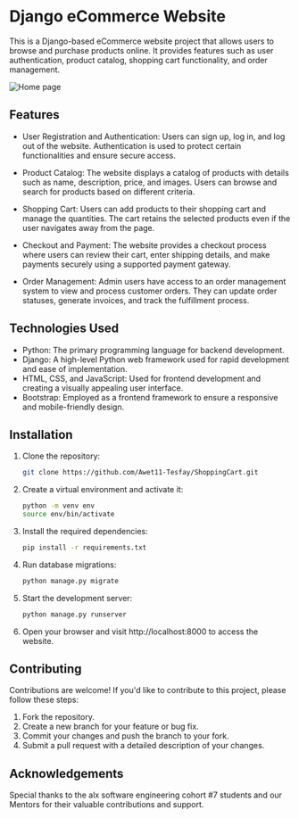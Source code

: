 # Django eCommerce Website

This is a Django-based eCommerce website project that allows users to browse and purchase products online. It provides features such as user authentication, product catalog, shopping cart functionality, and order management.

![Home page](https://github.com/Awet11-Tesfay/ShoppingCart/assets/78618627/799d9cf8-8e38-40ae-99cf-8453715dc84a)

## Features

- User Registration and Authentication: Users can sign up, log in, and log out of the website. Authentication is used to protect certain functionalities and ensure secure access.

- Product Catalog: The website displays a catalog of products with details such as name, description, price, and images. Users can browse and search for products based on different criteria.

- Shopping Cart: Users can add products to their shopping cart and manage the quantities. The cart retains the selected products even if the user navigates away from the page.

- Checkout and Payment: The website provides a checkout process where users can review their cart, enter shipping details, and make payments securely using a supported payment gateway.

- Order Management: Admin users have access to an order management system to view and process customer orders. They can update order statuses, generate invoices, and track the fulfillment process.

## Technologies Used

- Python: The primary programming language for backend development.
- Django: A high-level Python web framework used for rapid development and ease of implementation.
- HTML, CSS, and JavaScript: Used for frontend development and creating a visually appealing user interface.
- Bootstrap: Employed as a frontend framework to ensure a responsive and mobile-friendly design.

## Installation

1. Clone the repository:

   ```bash
   git clone https://github.com/Awet11-Tesfay/ShoppingCart.git

2. Create a virtual environment and activate it:

    ```bash
    python -m venv env
    source env/bin/activate

3. Install the required dependencies:

    ```bash
    pip install -r requirements.txt

4. Run database migrations:
    ```bash
    python manage.py migrate

5. Start the development server:
    ```bash
    python manage.py runserver

6. Open your browser and visit http://localhost:8000 to access the website.

## Contributing

Contributions are welcome! If you'd like to contribute to this project, please follow these steps:

1. Fork the repository.
2. Create a new branch for your feature or bug fix.
3. Commit your changes and push the branch to your fork.
4. Submit a pull request with a detailed description of your changes.

## Acknowledgements

Special thanks to the alx software engineering cohort #7 students and our Mentors for their valuable contributions and support.
